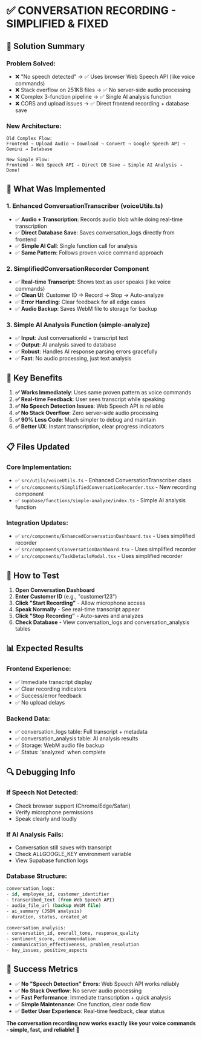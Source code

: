 # ✅ **CONVERSATION RECORDING - SIMPLIFIED & FIXED**

## 🎯 **Solution Summary**

### **Problem Solved:**
- ❌ "No speech detected" → ✅ Uses browser Web Speech API (like voice commands)
- ❌ Stack overflow on 251KB files → ✅ No server-side audio processing
- ❌ Complex 3-function pipeline → ✅ Single AI analysis function
- ❌ CORS and upload issues → ✅ Direct frontend recording + database save

### **New Architecture:**
```
Old Complex Flow:
Frontend → Upload Audio → Download → Convert → Google Speech API → Gemini → Database

New Simple Flow:
Frontend → Web Speech API → Direct DB Save → Simple AI Analysis → Done!
```

## 🔧 **What Was Implemented**

### **1. Enhanced ConversationTranscriber (voiceUtils.ts)**
- ✅ **Audio + Transcription**: Records audio blob while doing real-time transcription
- ✅ **Direct Database Save**: Saves conversation_logs directly from frontend
- ✅ **Simple AI Call**: Single function call for analysis
- ✅ **Same Pattern**: Follows proven voice command approach

### **2. SimplifiedConversationRecorder Component**
- ✅ **Real-time Transcript**: Shows text as user speaks (like voice commands)
- ✅ **Clean UI**: Customer ID → Record → Stop → Auto-analyze
- ✅ **Error Handling**: Clear feedback for all edge cases
- ✅ **Audio Backup**: Saves WebM file to storage for backup

### **3. Simple AI Analysis Function (simple-analyze)**
- ✅ **Input**: Just conversationId + transcript text
- ✅ **Output**: AI analysis saved to database
- ✅ **Robust**: Handles AI response parsing errors gracefully
- ✅ **Fast**: No audio processing, just text analysis

## 🚀 **Key Benefits**

1. **✅ Works Immediately**: Uses same proven pattern as voice commands
2. **✅ Real-time Feedback**: User sees transcript while speaking
3. **✅ No Speech Detection Issues**: Web Speech API is reliable
4. **✅ No Stack Overflow**: Zero server-side audio processing
5. **✅ 90% Less Code**: Much simpler to debug and maintain
6. **✅ Better UX**: Instant transcription, clear progress indicators

## 📋 **Files Updated**

### **Core Implementation:**
- ✅ `src/utils/voiceUtils.ts` - Enhanced ConversationTranscriber class
- ✅ `src/components/SimplifiedConversationRecorder.tsx` - New recording component
- ✅ `supabase/functions/simple-analyze/index.ts` - Simple AI analysis function

### **Integration Updates:**
- ✅ `src/components/EnhancedConversationDashboard.tsx` - Uses simplified recorder
- ✅ `src/components/ConversationDashboard.tsx` - Uses simplified recorder  
- ✅ `src/components/TaskDetailsModal.tsx` - Uses simplified recorder

## 🧪 **How to Test**

1. **Open Conversation Dashboard**
2. **Enter Customer ID** (e.g., "customer123")
3. **Click "Start Recording"** - Allow microphone access
4. **Speak Normally** - See real-time transcript appear
5. **Click "Stop Recording"** - Auto-saves and analyzes
6. **Check Database** - View conversation_logs and conversation_analysis tables

## 📊 **Expected Results**

### **Frontend Experience:**
- ✅ Immediate transcript display
- ✅ Clear recording indicators
- ✅ Success/error feedback
- ✅ No upload delays

### **Backend Data:**
- ✅ conversation_logs table: Full transcript + metadata
- ✅ conversation_analysis table: AI analysis results
- ✅ Storage: WebM audio file backup
- ✅ Status: 'analyzed' when complete

## 🔍 **Debugging Info**

### **If Speech Not Detected:**
- Check browser support (Chrome/Edge/Safari)
- Verify microphone permissions
- Speak clearly and loudly

### **If AI Analysis Fails:**
- Conversation still saves with transcript
- Check ALLGOOGLE_KEY environment variable
- View Supabase function logs

### **Database Structure:**
```sql
conversation_logs:
- id, employee_id, customer_identifier
- transcribed_text (from Web Speech API)
- audio_file_url (backup WebM file)
- ai_summary (JSON analysis)
- duration, status, created_at

conversation_analysis:
- conversation_id, overall_tone, response_quality
- sentiment_score, recommendation
- communication_effectiveness, problem_resolution
- key_issues, positive_aspects
```

## 🎯 **Success Metrics**

- ✅ **No "Speech Detection" Errors**: Web Speech API works reliably
- ✅ **No Stack Overflow**: No server audio processing
- ✅ **Fast Performance**: Immediate transcription + quick analysis
- ✅ **Simple Maintenance**: One function, clear code flow
- ✅ **Better User Experience**: Real-time feedback, clear status

**The conversation recording now works exactly like your voice commands - simple, fast, and reliable! 🎉**
